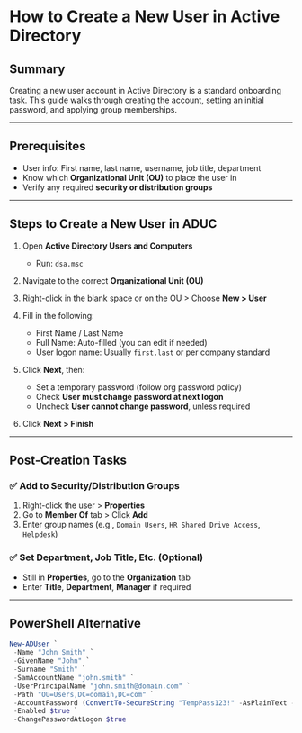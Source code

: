 # How to Create a New User in Active Directory

## Summary
Creating a new user account in Active Directory is a standard onboarding task. This guide walks through creating the account, setting an initial password, and applying group memberships.

---

## Prerequisites
- User info: First name, last name, username, job title, department
- Know which **Organizational Unit (OU)** to place the user in
- Verify any required **security or distribution groups**

---

## Steps to Create a New User in ADUC

1. Open **Active Directory Users and Computers**
   - Run: `dsa.msc`

2. Navigate to the correct **Organizational Unit (OU)**

3. Right-click in the blank space or on the OU > Choose **New > User**

4. Fill in the following:
   - First Name / Last Name
   - Full Name: Auto-filled (you can edit if needed)
   - User logon name: Usually `first.last` or per company standard

5. Click **Next**, then:
   - Set a temporary password (follow org password policy)
   - Check **User must change password at next logon**
   - Uncheck **User cannot change password**, unless required

6. Click **Next > Finish**

---

## Post-Creation Tasks

### ✅ Add to Security/Distribution Groups
1. Right-click the user > **Properties**
2. Go to **Member Of** tab > Click **Add**
3. Enter group names (e.g., `Domain Users`, `HR Shared Drive Access`, `Helpdesk`)

### ✅ Set Department, Job Title, Etc. (Optional)
- Still in **Properties**, go to the **Organization** tab
- Enter **Title**, **Department**, **Manager** if required

---

## PowerShell Alternative

```powershell
New-ADUser `
 -Name "John Smith" `
 -GivenName "John" `
 -Surname "Smith" `
 -SamAccountName "john.smith" `
 -UserPrincipalName "john.smith@domain.com" `
 -Path "OU=Users,DC=domain,DC=com" `
 -AccountPassword (ConvertTo-SecureString "TempPass123!" -AsPlainText -Force) `
 -Enabled $true `
 -ChangePasswordAtLogon $true
